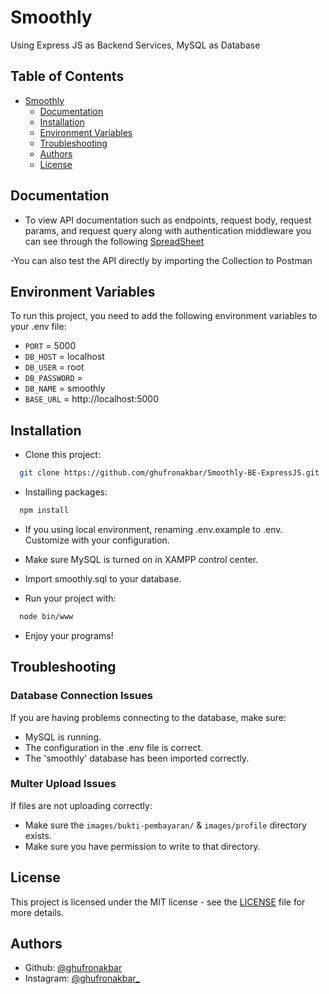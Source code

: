 # Smoothly

Using Express JS as Backend Services, MySQL as Database

## Table of Contents

- [Smoothly](#smoothly)
  - [Documentation](#documentation)
  - [Installation](#installation)
  - [Environment Variables](#environment-variables)
  - [Troubleshooting](#troubleshooting)
  - [Authors](#authors)
  - [License](#license)


## Documentation

- To view API documentation such as endpoints, request body, request params, and request query along with authentication middleware you can see through the following
  [SpreadSheet](https://docs.google.com/spreadsheets/d/1C4j_gn8kT-3VyplsPdFzW9ss2iVfElnWpqhdUcFlsLc/edit?usp=sharing)

-You can also test the API directly by importing the Collection to Postman

## Environment Variables

To run this project, you need to add the following environment variables to your .env file:

- `PORT` = 5000
- `DB_HOST` = localhost
- `DB_USER` = root
- `DB_PASSWORD` = 
- `DB_NAME` = smoothly
- `BASE_URL` = http://localhost:5000

## Installation

- Clone this project:

```bash
  git clone https://github.com/ghufronakbar/Smoothly-BE-ExpressJS.git
```

- Installing packages:

```bash
  npm install
```

- If you using local environment, renaming .env.example to .env. Customize with your configuration.

- Make sure MySQL is turned on in XAMPP control center.

- Import smoothly.sql to your database.

- Run your project with:

```bash
  node bin/www
```

- Enjoy your programs!

## Troubleshooting

### Database Connection Issues

If you are having problems connecting to the database, make sure:
- MySQL is running.
- The configuration in the .env file is correct.
- The 'smoothly' database has been imported correctly.

### Multer Upload Issues

If files are not uploading correctly:
- Make sure the `images/bukti-pembayaran/` & `images/profile` directory exists.
- Make sure you have permission to write to that directory.

## License

This project is licensed under the MIT license - see the [LICENSE](LICENSE) file for more details.

## Authors

- Github: [@ghufronakbar](https://www.github.com/ghufronakbar)
- Instagram: [@ghufronakbar\_](https://www.instagram.com/ghufronakbar_)
